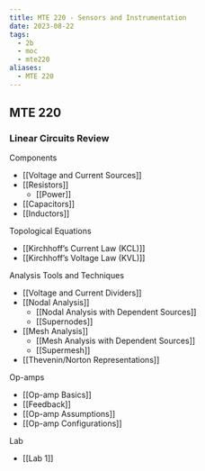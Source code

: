 ```yaml
---
title: MTE 220 - Sensors and Instrumentation
date: 2023-08-22
tags:
  - 2b
  - moc
  - mte220
aliases:
  - MTE 220
---
```

## MTE 220

### Linear Circuits Review 
Components
- [[Voltage and Current Sources]]
- [[Resistors]]
	- [[Power]]
- [[Capacitors]]
- [[Inductors]]

Topological Equations
- [[Kirchhoff’s Current Law (KCL)]]
- [[Kirchhoff’s Voltage Law (KVL)]]

Analysis Tools and Techniques
- [[Voltage and Current Dividers]]
- [[Nodal Analysis]]
	- [[Nodal Analysis with Dependent Sources]]
	- [[Supernodes]]
- [[Mesh Analysis]]
	- [[Mesh Analysis with Dependent Sources]]
	- [[Supermesh]]
- [[Thevenin/Norton Representations]]

Op-amps
- [[Op-amp Basics]]
- [[Feedback]]
- [[Op-amp Assumptions]]
- [[Op-amp Configurations]]




Lab
- [[Lab 1]]